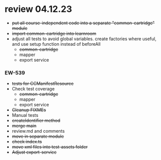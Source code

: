# review 04.12.23

- ~~put all course-independent code into a separate "common-cartridge" module~~
- ~~import common-cartridge into learnroom~~
- adjust all tests to avoid global variables. create factories where useful, and use setup function instead of beforeAll
  - ~~common-cartridge~~
  - mapper
  - export service

### EW-539

- ~~tests for CCManifestResource~~
- Check test coverage
  - ~~common-cartridge~~
  - mapper
  - export service
- ~~Cleanup FIXMEs~~
- Manual tests
- ~~createIdentifier method~~
- ~~merge main~~
- review.md and comments
- ~~move in separate module~~
- ~~check index.ts~~
- ~~move xml files into test-assets folder~~
- ~~Adjust export-service~~

